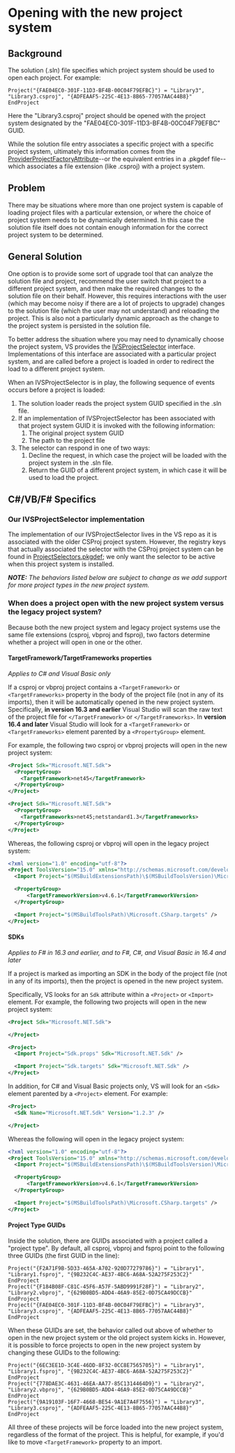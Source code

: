 # Opening with the new project system

## Background

The solution (.sln) file specifies which project system should be used to open each project. For example:

```
Project("{FAE04EC0-301F-11D3-BF4B-00C04F79EFBC}") = "Library3", "Library3.csproj", "{ADFEAAF5-225C-4E13-8B65-77057AAC44B8}"
EndProject
```

Here the "Library3.csproj" project should be opened with the project system designated by the "FAE04EC0-301F-11D3-BF4B-00C04F79EFBC" GUID.

While the solution file entry associates a specific project with a specific project system, ultimately this information comes from the [ProviderProjectFactoryAttribute](https://learn.microsoft.com/en-us/dotnet/api/microsoft.visualstudio.shell.provideprojectfactoryattribute)--or the equivalent entries in a .pkgdef file--which associates a file extension (like .csproj) with a project system.

## Problem

There may be situations where more than one project system is capable of loading project files with a particular extension, or where the choice of project system needs to be dynamically determined. In this case the solution file itself does not contain enough information for the correct project system to be determined.

## General Solution

One option is to provide some sort of upgrade tool that can analyze the solution file and project, recommend the user switch that project to a different project system, and then make the required changes to the solution file on their behalf. However, this requires interactions with the user (which may become noisy if there are a lot of projects to upgrade) changes to the solution file (which the user may not understand) and reloading the project. This is also not a particularly dynamic approach as the change to the project system is persisted in the solution file.

To better address the situation where you may need to dynamically choose the project system, VS provides the [IVSProjectSelector](https://learn.microsoft.com/en-us/dotnet/api/microsoft.visualstudio.shell.interop.ivsprojectselector) interface. Implementations of this interface are associated with a particular project system, and are called before a project is loaded in order to redirect the load to a different project system.

When an IVSProjectSelector is in play, the following sequence of events occurs before a project is loaded:

1. The solution loader reads the project system GUID specified in the .sln file.
2. If an implementation of IVSProjectSelector has been associated with that project system GUID it is invoked with the following information:
    1. The original project system GUID
    2. The path to the project file
3. The selector can respond in one of two ways:
    1. Decline the request, in which case the project will be loaded with the project system in the .sln file.
    2. Return the GUID of a different project system, in which case it will be used to load the project. 

## C#/VB/F# Specifics

### Our IVSProjectSelector implementation

The implementation of our IVSProjectSelector lives in the VS repo as it is associated with the older CSProj project system. However, the registry keys that actually associated the selector with the CSProj project system can be found in [ProjectSelectors.pkgdef](https://github.com/dotnet/project-system/blob/1aa6689827ba43e8cd7b9d29a6d15b3eabf6842c/setup/ProjectSystemSetup/ProjectSelectors.pkgdef); we only want the selector to be active when this project system is installed.

***NOTE:** The behaviors listed below are subject to change as we add support for more project types in the new project system.*

### When does a project open with the new project system versus the legacy project system?

Because both the new project system and legacy project systems use the same file extensions (csproj, vbproj and fsproj), two factors determine whether a project will open in one or the other.

#### TargetFramework/TargetFrameworks properties

*Applies to C# and Visual Basic only*

If a csproj or vbproj project contains a `<TargetFramework>` or `<TargetFrameworks>` property in the body of the project file (not in any of its imports), then it will be automatically opened in the new project system. Specifically, **in version 16.3 and earlier** Visual Studio will scan the raw text of the project file for `</TargetFramework>` or `</TargetFrameworks>`. In **version 16.4 and later** Visual Studio will look for a `<TargetFramework>` or `<TargetFrameworks>` element parented by a `<PropertyGroup>` element.

For example, the following two csproj or vbproj projects will open in the new project system:

``` XML
<Project Sdk="Microsoft.NET.Sdk">
  <PropertyGroup>
    <TargetFramework>net45</TargetFramework>
  </PropertyGroup>
</Project>
```

``` XML
<Project Sdk="Microsoft.NET.Sdk">
  <PropertyGroup>
    <TargetFrameworks>net45;netstandard1.3</TargetFrameworks>
  </PropertyGroup>
</Project>
```

Whereas, the following csproj or vbproj will open in the legacy project system:

``` XML
<?xml version="1.0" encoding="utf-8"?>
<Project ToolsVersion="15.0" xmlns="http://schemas.microsoft.com/developer/msbuild/2003">
  <Import Project="$(MSBuildExtensionsPath)\$(MSBuildToolsVersion)\Microsoft.Common.props" Condition="Exists('$(MSBuildExtensionsPath)\$(MSBuildToolsVersion)\Microsoft.Common.props')" />

  <PropertyGroup>
      <TargetFrameworkVersion>v4.6.1</TargetFrameworkVersion>
  </PropertyGroup>

  <Import Project="$(MSBuildToolsPath)\Microsoft.CSharp.targets" />
</Project>
```

#### SDKs

*Applies to F# in 16.3 and earlier, and to F#, C#, and Visual Basic in 16.4 and later*

If a project is marked as importing an SDK in the body of the project file (not in any of its imports), then the project is opened in the new project system.

Specifically, VS looks for an `Sdk` attribute within a `<Project>` or `<Import>` element. For example, the following two projects will open in the new project system:

``` XML
<Project Sdk="Microsoft.NET.Sdk">

</Project>
```

``` XML
<Project>
  <Import Project="Sdk.props" Sdk="Microsoft.NET.Sdk" />

  <Import Project="Sdk.targets" Sdk="Microsoft.NET.Sdk" />
</Project>
```

In addition, for C# and Visual Basic projects only, VS will look for an `<Sdk>` element parented by a `<Project>` element. For example:

``` XML
<Project>
  <Sdk Name="Microsoft.NET.Sdk" Version="1.2.3" />

</Project>
```

Whereas the following will open in the legacy project system:

``` XML
<?xml version="1.0" encoding="utf-8"?>
<Project ToolsVersion="15.0" xmlns="http://schemas.microsoft.com/developer/msbuild/2003">
  <Import Project="$(MSBuildExtensionsPath)\$(MSBuildToolsVersion)\Microsoft.Common.props" Condition="Exists('$(MSBuildExtensionsPath)\$(MSBuildToolsVersion)\Microsoft.Common.props')" />

  <PropertyGroup>
      <TargetFrameworkVersion>v4.6.1</TargetFrameworkVersion>
  </PropertyGroup>

  <Import Project="$(MSBuildToolsPath)\Microsoft.CSharp.targets" />
</Project>
```

#### Project Type GUIDs

Inside the solution, there are GUIDs associated with a project called a "project type". By default, all csproj, vbproj and fsproj point to the following three GUIDs (the first GUID in the line):

```
Project("{F2A71F9B-5D33-465A-A702-920D77279786}") = "Library1", "Library1.fsproj", "{9B232C4C-AE37-4BC6-A68A-52A275F253C2}"
EndProject
Project("{F184B08F-C81C-45F6-A57F-5ABD9991F28F}") = "Library2", "Library2.vbproj", "{629B0BD5-ADD4-46A9-85E2-0D75CA49DCCB}"
EndProject
Project("{FAE04EC0-301F-11D3-BF4B-00C04F79EFBC}") = "Library3", "Library3.csproj", "{ADFEAAF5-225C-4E13-8B65-77057AAC44B8}"
EndProject
```

When these GUIDs are set, the behavior called out above of whether to open in the new project system or the old project system kicks in. However, it is possible to force projects to open in the new project system by changing these GUIDs to the following:

```
Project("{6EC3EE1D-3C4E-46DD-8F32-0CC8E7565705}") = "Library1", "Library1.fsproj", "{9B232C4C-AE37-4BC6-A68A-52A275F253C2}"
EndProject
Project("{778DAE3C-4631-46EA-AA77-85C1314464D9}") = "Library2", "Library2.vbproj", "{629B0BD5-ADD4-46A9-85E2-0D75CA49DCCB}"
EndProject
Project("{9A19103F-16F7-4668-BE54-9A1E7A4F7556}") = "Library3", "Library3.csproj", "{ADFEAAF5-225C-4E13-8B65-77057AAC44B8}"
EndProject
```

All three of these projects will be force loaded into the new project system, regardless of the format of the project. This is helpful, for example, if you'd like to move `<TargetFramework>` property to an import.
